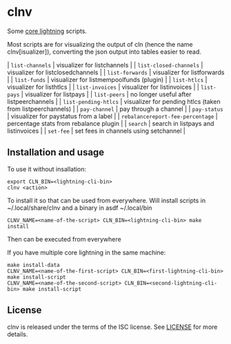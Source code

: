 # clnv

Some [core lightning](https://github.com/ElementsProject/lightning)
scripts.

Most scripts are for visualizing the output of cln (hence the name
clnv[isualizer]), converting the json output into tables easier to read.

| `list-channels` | visualizer for listchannels |
| `list-closed-channels` | visualizer for listclosedchannels |
| `list-forwards` | visualizer for listforwards |
| `list-funds` | visualizer for listmempoolfunds (plugin) |
| `list-htlcs` | visualizer for listhtlcs |
| `list-invoices` | visualizer for listinvoices |
| `list-pays` | visualizer for listpays |
| `list-peers` | no longer useful after listpeerchannels |
| `list-pending-htlcs` | visualizer for pending htlcs (taken from listpeerchannels) |
| `pay-channel` | pay through a channel |
| `pay-status` | visualizer for paystatus from a label |
| `rebalancereport-fee-percentage` | percentage stats from rebalance plugin |
| `search` | search in listpays and listinvoices |
| `set-fee` | set fees in channels using setchannel |

## Installation and usage

To use it without insallation:
```
export CLN_BIN=<lightning-cli-bin>
clnv <action>
```

To install it so that can be used from everywhere.
Will install scripts in ~/.local/share/clnv and a binary in asdf
~/.local/bin
```
CLNV_NAME=<name-of-the-script> CLN_BIN=<lightning-cli-bin> make install
```
Then <name-of-the-script> can be executed from everywhere

If you have multiple core lightning in the same machine:
```
make install-data
CLNV_NAME=<name-of-the-first-script> CLN_BIN=<first-lightning-cli-bin> make install-script
CLNV_NAME=<name-of-the-second-script> CLN_BIN=<second-lightning-cli-bin> make install-script
```

## License

clnv is released under the terms of the ISC license.
See [LICENSE](LICENSE) for more details.
